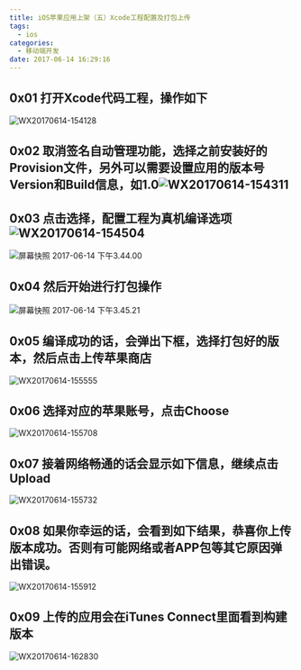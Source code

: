 ```yaml
---
title: iOS苹果应用上架（五）Xcode工程配置及打包上传
tags:
  - ios
categories:
  - 移动端开发
date: 2017-06-14 16:29:16
---
```


0x01 打开Xcode代码工程，操作如下
---------------------

![WX20170614-154128](http://www.hndev.cn/wordpress/wp-content/uploads/2017/06/WX20170614-154128.png)

0x02 取消签名自动管理功能，选择之前安装好的Provision文件，另外可以需要设置应用的版本号Version和Build信息，如1.0![WX20170614-154311](http://www.hndev.cn/wordpress/wp-content/uploads/2017/06/WX20170614-154311.png)
--------------------------------------------------------------------------------------------------------------------------------------------------------------------------

0x03 点击选择，配置工程为真机编译选项![WX20170614-154504](http://www.hndev.cn/wordpress/wp-content/uploads/2017/06/WX20170614-154504.png)
-------------------------------------------------------------------------------------------------------------------------

![屏幕快照 2017-06-14 下午3.44.00](http://www.hndev.cn/wordpress/wp-content/uploads/2017/06/屏幕快照-2017-06-14-下午3.44.00.png)

0x04 然后开始进行打包操作
---------------

![屏幕快照 2017-06-14 下午3.45.21](http://www.hndev.cn/wordpress/wp-content/uploads/2017/06/屏幕快照-2017-06-14-下午3.45.21.png)

0x05 编译成功的话，会弹出下框，选择打包好的版本，然后点击上传苹果商店
-------------------------------------

![WX20170614-155555](http://www.hndev.cn/wordpress/wp-content/uploads/2017/06/WX20170614-155555.png)

0x06 选择对应的苹果账号，点击Choose
-----------------------

![WX20170614-155708](http://www.hndev.cn/wordpress/wp-content/uploads/2017/06/WX20170614-155708.png)

0x07 接着网络畅通的话会显示如下信息，继续点击Upload
-------------------------------

![WX20170614-155732](http://www.hndev.cn/wordpress/wp-content/uploads/2017/06/WX20170614-155732.png)

0x08 如果你幸运的话，会看到如下结果，恭喜你上传版本成功。否则有可能网络或者APP包等其它原因弹出错误。
------------------------------------------------------

![WX20170614-155912](http://www.hndev.cn/wordpress/wp-content/uploads/2017/06/WX20170614-155912.png)

0x09 上传的应用会在iTunes Connect里面看到构建版本
----------------------------------

![WX20170614-162830](http://www.hndev.cn/wordpress/wp-content/uploads/2017/06/WX20170614-162830.png)